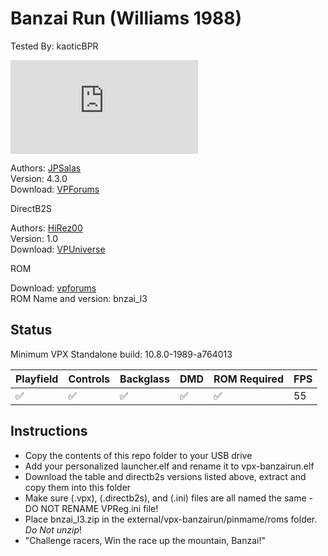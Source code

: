 # Banzai Run (Williams 1988)

Tested By: kaoticBPR

![Table Preview](https://www.vpforums.org/index.php?app=downloads&module=display&section=screenshot&record=113957&id=17036&full=1)

Authors: [JPSalas](https://www.vpforums.org/index.php?showuser=277)  
Version: 4.3.0  
Download: [VPForums](https://www.vpforums.org/index.php?app=downloads&showfile=17036)

DirectB2S

Authors: [HiRez00](https://vpuniverse.com/profile/19941-hirez00/)  
Version: 1.0  
Download: [VPUniverse](https://vpuniverse.com/files/file/13322-banzai-run-williams-1988-marquee-backglass/)

ROM

Download: [vpforums](http://www.vpforums.org/index.php?app=downloads&showfile=909)  
ROM Name and version: bnzai_l3

## Status 

Minimum VPX Standalone build: 10.8.0-1989-a764013

| Playfield | Controls | Backglass | DMD | ROM Required | FPS | 
|-----------|----------|-----------|-----|--------------|-----|
| :white_check_mark: | :white_check_mark: | :white_check_mark: | :white_check_mark: | :white_check_mark: | 55 |

## Instructions

- Copy the contents of this repo folder to your USB drive
- Add your personalized launcher.elf and rename it to vpx-banzairun.elf
- Download the table and directb2s versions listed above, extract and copy them into this folder
- Make sure (.vpx), (.directb2s), and (.ini) files are all named the same - DO NOT RENAME VPReg.ini file!
- Place bnzai_l3.zip in the external/vpx-banzairun/pinmame/roms folder. *Do Not unzip*!
- "Challenge racers, Win the race up the mountain, Banzai!"
